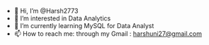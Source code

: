 - 👋 Hi, I’m @Harsh2773
- 👀 I’m interested in Data Analytics
- 🌱 I’m currently learning MySQL for Data Analyst
- 📫 How to reach me: through my Gmail : harshuni27@gmail.com

<!---
Harsh2773/Harsh2773 is a ✨ special ✨ repository because its `README.md` (this file) appears on your GitHub profile.
You can click the Preview link to take a look at your changes.
--->
